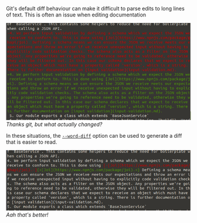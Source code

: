 <!--
.. title: git --word-diff
.. slug: git-word-diff
.. date: 2021-02-25 00:00:00
.. tags: terminal,git,terminal
.. category: terminal
.. link: 
.. description: 
.. type: text
-->

Git's default diff behaviour can make it difficult to parse edits to long lines of text. This is often an issue when editing documentation

![unhelpful git diff](/images/word-diff1.png)
_Thanks git, but what actually changed?_

In these situations, the [`--word-diff`](https://git-scm.com/docs/git-diff#Documentation/git-diff.txt---word-diffltmodegt) option can be used to generate a diff that is easier to read.

![helpful git diff](/images/word-diff2.png)
_Aah that's better!_
